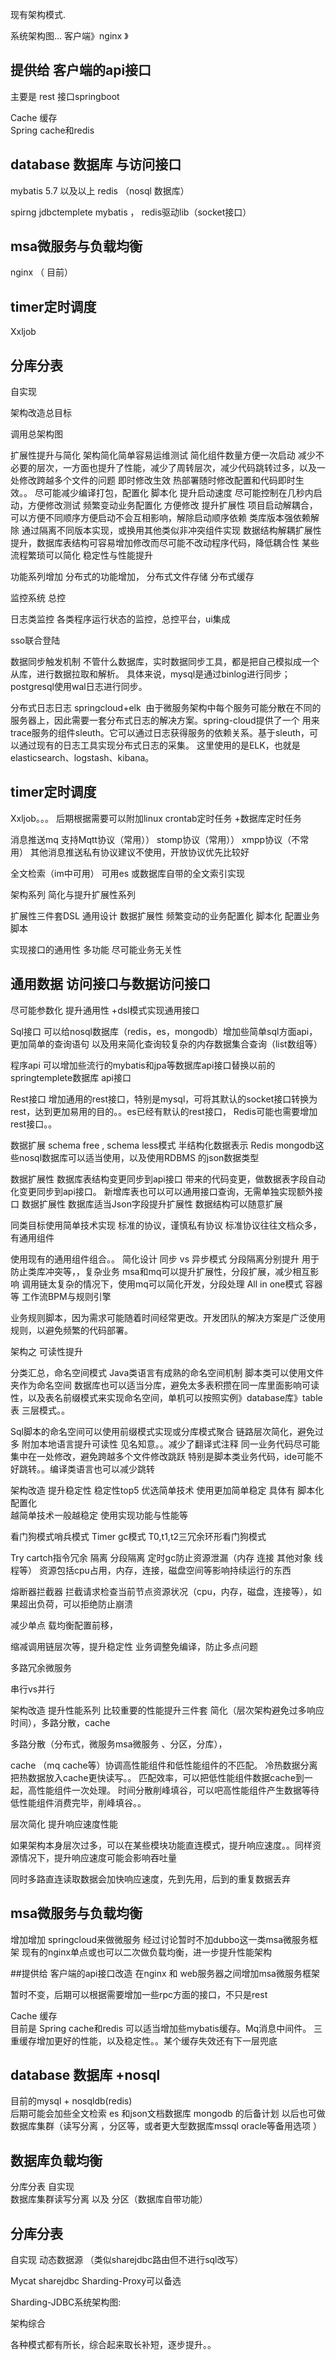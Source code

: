 




现有架构模式.

系统架构图... 客户端》nginx 》 




## 提供给 客户端的api接口
主要是 rest 接口springboot




Cache 缓存  
Spring cache和redis

## database 数据库  与访问接口
mybatis 5.7 以及以上
redis （nosql 数据库）


spirng jdbctemplete
mybatis ，  redis驱动lib（socket接口）





## msa微服务与负载均衡
nginx （ 目前）


## timer定时调度
Xxljob




## 分库分表
自实现


架构改造总目标

调用总架构图


                           






扩展性提升与简化
架构简化简单容易运维测试
简化组件数量方便一次启动
 减少不必要的层次，一方面也提升了性能，减少了周转层次，减少代码跳转过多，以及一处修改跨越多个文件的问题
即时修改生效 热部署随时修改配置和代码即时生效。。
尽可能减少编译打包，配置化  脚本化
提升启动速度 尽可能控制在几秒内启动，方便修改测试
频繁变动业务配置化 方便修改 提升扩展性
项目启动解耦合，可以方便不同顺序方便启动不会互相影响，解除启动顺序依赖
类库版本强依赖解除 通过隔离不同版本实现，或换用其他类似非冲突组件实现
数据结构解耦扩展性提升，数据库表结构可容易增加修改而尽可能不改动程序代码，降低耦合性
某些流程繁琐可以简化
稳定性与性能提升




功能系列增加
分布式的功能增加，
分布式文件存储
分布式缓存

监控系统  总控

日志类监控
各类程序运行状态的监控，总控平台，ui集成

sso联合登陆

数据同步触发机制
不管什么数据库，实时数据同步工具，都是把自己模拟成一个从库，进行数据拉取和解析。 具体来说，mysql是通过binlog进行同步；postgresql使用wal日志进行同步。

分布式日志日志 springcloud+elk
 由于微服务架构中每个服务可能分散在不同的服务器上，因此需要一套分布式日志的解决方案。spring-cloud提供了一个
用来trace服务的组件sleuth。它可以通过日志获得服务的依赖关系。基于sleuth，可以通过现有的日志工具实现分布式日志的采集。
这里使用的是ELK，也就是elasticsearch、logstash、kibana。


## timer定时调度
Xxljob。。。  后期根据需要可以附加linux crontab定时任务  +数据库定时任务


消息推送mq
支持Mqtt协议（常用））   stomp协议（常用））    xmpp协议（不常用）
其他消息推送私有协议建议不使用，开放协议优先比较好



全文检索（im中可用）
可用es 或数据库自带的全文索引实现


架构系列 简化与提升扩展性系列

扩展性三件套DSL 通用设计 数据扩展性
频繁变动的业务配置化  脚本化  配置业务脚本

   
实现接口的通用性 多功能  尽可能业务无关性

## 通用数据 访问接口与数据访问接口
尽可能参数化 提升通用性 +dsl模式实现通用接口

Sql接口
可以给nosql数据库（redis，es，mongodb）增加些简单sql方面api，更加简单的查询语句
以及用来简化查询较复杂的内存数据集合查询（list数组等）


程序api
可以增加些流行的mybatis和jpa等数据库api接口替换以前的 springtemplete数据库 api接口

Rest接口
增加通用的rest接口，特别是mysql，可将其默认的socket接口转换为rest，达到更加易用的目的。。es已经有默认的rest接口，
Redis可能也需要增加rest接口。。

数据扩展  schema free  ,    schema less模式 半结构化数据表示
Redis mongodb这些nosql数据库可以适当使用，以及使用RDBMS 的json数据类型

数据扩展性 数据库表结构变更同步到api接口
 带来的代码变更，做数据表字段自动化变更同步到api接口。
新增库表也可以可以通用接口查询，无需单独实现额外接口
数据扩展性 数据库适当Json字段提升扩展性
数据结构可以随意扩展


同类目标使用简单技术实现
标准的协议，谨慎私有协议
标准协议往往文档众多，有通用组件

使用现有的通用组件组合。。
简化设计 同步 vs 异步模式
分段隔离分别提升
用于防止类库冲突等，，复杂业务 msa和mq可以提升扩展性，分段扩展，减少相互影响
调用链太复杂的情况下，使用mq可以简化开发，分段处理
All in one模式  容器等
工作流BPM与规则引擎

业务规则脚本，因为需求可能随着时间经常更改。开发团队的解决方案是广泛使用规则，以避免频繁的代码部署。






架构之 可读性提升

分类汇总，命名空间模式
Java类语言有成熟的命名空间机制
脚本类可以使用文件夹作为命名空间
数据库也可以适当分库，避免太多表积攒在同一库里面影响可读性，以及表名前缀模式来实现命名空间，单机可以按照实例》database库》table表 三层模式。。

Sql脚本的命名空间可以使用前缀模式实现或分库模式聚合
链路层次简化，避免过多
附加本地语言提升可读性
见名知意。。减少了翻译式注释
同一业务代码尽可能集中在一处修改，避免跨越多个文件修改跳跃
特别是脚本类业务代码，ide可能不好跳转。。编译类语言也可以减少跳转

架构改造 提升稳定性
稳定性top5 
优选简单技术 使用更加简单稳定
具体有 脚本化 配置化  
越简单技术一般越稳定 使用实现功能与性能等


看门狗模式哨兵模式
Timer gc模式 
T0,t1,t2三冗余环形看门狗模式


Try cartch指令冗余
隔离 分段隔离
定时gc防止资源泄漏（内存 连接 其他对象 线程等）
资源包括cpu占用，内存，连接，磁盘空间等影响持续运行的东西



熔断器拦截器
拦截请求检查当前节点资源状况（cpu，内存，磁盘，连接等），如果超出负荷，可以拒绝防止崩溃

减少单点 载均衡配置前移，

缩减调用链层次等，提升稳定性
业务调整免编译，防止多点问题

多路冗余微服务

串行vs并行


架构改造 提升性能系列
比较重要的性能提升三件套  简化（层次架构避免过多响应时间），多路分散，cache  

多路分散（分布式，微服务msa微服务 、分区，分库），

cache （mq cache等）协调高性能组件和低性能组件的不匹配。
冷热数据分离  把热数据放入cache更快读写。。
匹配效率，可以把低性能组件数据cache到一起，高性能组件一次处理。
时间分散削峰填谷，可以吧高性能组件产生数据等待低性能组件消费完毕，削峰填谷。。

层次简化  提升响应速度性能 

如果架构本身层次过多，可以在某些模块功能直连模式，提升响应速度。。同样资源情况下，提升响应速度可能会影响吞吐量



同时多路直连读取数据会加快响应速度，先到先用，后到的重复数据丢弃


## msa微服务与负载均衡

增加增加 springcloud来做微服务    经过讨论暂时不加dubbo这一类msa微服务框架
现有的nginx单点或也可以二次做负载均衡，进一步提升性能架构

##提供给 客户端的api接口改造
在nginx 和 web服务器之间增加msa微服务框架

暂时不变，后期可以根据需要增加一些rpc方面的接口，不只是rest



Cache 缓存  
目前是  Spring cache和redis
  可以适当增加些mybatis缓存。Mq消息中间件。 三重缓存增加更好的性能，以及稳定性。。某个缓存失效还有下一层兜底



## database 数据库 +nosql
目前的mysql + nosqldb(redis)    
后期可能会加些全文检索 es 和json文档数据库 mongodb  的后备计划
以后也可做数据库集群（读写分离 ，分区等，或者更大型数据库mssql oracle等备用选项 ）




## 数据库负载均衡
分库分表  自实现  
数据库集群读写分离  以及 分区（数据库自带功能）




## 分库分表
自实现   动态数据源 （类似sharejdbc路由但不进行sql改写）


Mycat  sharejdbc  Sharding-Proxy可以备选

 Sharding-JDBC系统架构图:



架构综合

各种模式都有所长，综合起来取长补短，逐步提升。。




